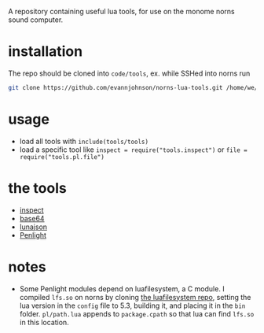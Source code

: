 A repository containing useful lua tools, for use on the monome norns sound computer.

# installation
The repo should be cloned into `code/tools`, ex. while SSHed into norns run
```sh
git clone https://github.com/evannjohnson/norns-lua-tools.git /home/we/dust/code/tools
```

# usage
- load all tools with `include(tools/tools)`
- load a specific tool like `inspect = require("tools.inspect")` or `file = require("tools.pl.file")`

# the tools
- [inspect](https://github.com/kikito/inspect.lua)
- [base64](http://lua-users.org/wiki/BaseSixtyFour)
- [lunajson](https://github.com/grafi-tt/lunajson)
- [Penlight](https://github.com/lunarmodules/Penlight)

# notes
- Some Penlight modules depend on luafilesystem, a C module. I compiled `lfs.so` on norns by cloning [the luafilesystem repo](https://github.com/lunarmodules/luafilesystem), setting the lua version in the `config` file to 5.3, building it, and placing it in the `bin` folder. `pl/path.lua` appends to `package.cpath` so that lua can find `lfs.so` in this location.
